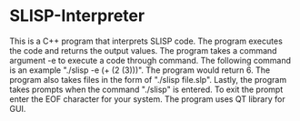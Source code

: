 # SLISP-Interpreter
This is a C++ program that interprets SLISP code. The program executes the code and returns the output values. The program takes a command argument -e to execute a code through command. The following command is an example "./slisp -e (+ (2 (3)))". The program would return 6. The program also takes files in the form of "./slisp file.slp". Lastly, the program takes prompts when the command "./slisp" is entered. To exit the prompt enter the EOF character for your system. The program uses QT library for GUI.
